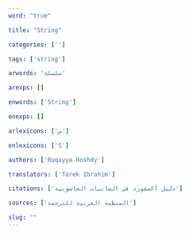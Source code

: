 ```yaml
---
word: "true"

title: "String"

categories: ['']

tags: ['string']

arwords: 'سلسلة'

arexps: []

enwords: ['String']

enexps: []

arlexicons: ['س']

enlexicons: ['S']

authors: ['Ruqayya Roshdy']

translators: ['Tarek Ibrahim']

citations: ['دليل أكسفورد في السانيات الحاسوبية']

sources: ['المنظمة العربية للترجمة']

slug: ""
---
```

